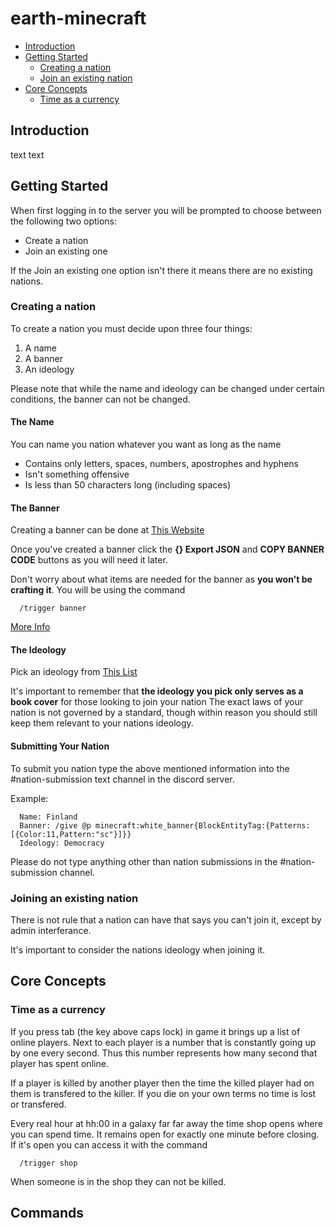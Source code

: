 # earth-minecraft

  * [Introduction](#introduction)
  * [Getting Started](#getting-started)
    * [Creating a nation](#creating-a-nation)
    * [Join an existing nation](#joining-an-existing-nation)
  * [Core Concepts](#core-concepts)
    * [Time as a currency](#time-as-a-currency)

## Introduction

text text

## Getting Started

When first logging in to the server you will be prompted to choose 
between the following two options:

* Create a nation
* Join an existing one

If the Join an existing one option isn't there it means there are
no existing nations.

### Creating a nation

To create a nation you must decide upon three four things:

1. A name
2. A banner
3. An ideology

Please note that while the name and ideology can be changed under certain conditions,
the banner can not be changed.

#### The Name

You can name you nation whatever you want as long as the name

* Contains only letters, spaces, numbers, apostrophes and hyphens
* Isn't something offensive
* Is less than 50 characters long (including spaces)

#### The Banner

Creating a banner can be done at [This Website](https://www.planetminecraft.com/banner/)

Once you've created a banner click the __{} Export JSON__ and __COPY BANNER CODE__ buttons
as you will need it later.

Don't worry about what items are needed for the banner as __you won't be crafting it__.
You will be using the command

```
  /trigger banner
```
[More Info](#commands)

#### The Ideology

Pick an ideology from [This List](https://en.wikipedia.org/wiki/List_of_political_ideologies)

It's important to remember that __the ideology you pick only serves as a book cover__ for those looking to join your nation
The exact laws of your nation is not governed by a standard, though within reason you should still keep them relevant to your nations ideology.

#### Submitting Your Nation

To submit you nation type the above mentioned information into the #nation-submission text channel in the discord server.

Example:

```
  Name: Finland
  Banner: /give @p minecraft:white_banner{BlockEntityTag:{Patterns:[{Color:11,Pattern:"sc"}]}}
  Ideology: Democracy
```

Please do not type anything other than nation submissions in the #nation-submission channel.

### Joining an existing nation

There is not rule that a nation can have that says you can't join it, except by admin interferance.

It's important to consider the nations ideology when joining it.

## Core Concepts

### Time as a currency

If you press tab (the key above caps lock) in game it brings up a list of online players. Next to each player is a number that is constantly going up by one every second. Thus this number represents how many second that player has spent online.

If a player is killed by another player then the time the killed player had on them is transfered to the killer. If you die on your own terms no time is lost or transfered.

Every real hour at hh:00 in a galaxy far far away the time shop opens where you can spend time. It remains open for exactly one minute before closing. If it's open you can access it with the command

```
  /trigger shop
```

When someone is in the shop they can not be killed.

## Commands

